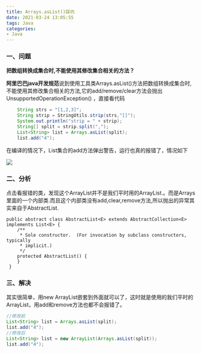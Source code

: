 ```yaml
---
title: Arrays.asList()踩坑
date: 2021-03-24 13:05:55
tags: Java
categories: 
- Java
---
```

### 一、问题

**把数组转换成集合时,不能使用其修改集合相关的方法？**

**阿里巴巴java开发规范**说到使用工具类Arrays.asList()方法把数组转换成集合时,不能使用其修改集合相关的方法,它的add/remove/clear方法会抛出UnsupportedOperationException() ，直接看代码

<!--more-->

```java
    String strs = "[1,2,3]";
    String strip = StringUtils.strip(strs,"[]");
    System.out.println("strip = " + strip);
    String[] split = strip.split(",");
    List<String> list = Arrays.asList(split);
    list.add("4");
```

在编译的情况下，List集合的add方法弹出警告，运行也真的报错了，情况如下

![](https://static01.imgkr.com/temp/b8ab421e5c3243f7bb5d33938fdce7de.png )

### 二、分析

点击看报错的类，发现这个ArrayList并不是我们平时用的ArrayList.。而是Arrays里面的一个内部类.而且这个内部类没有add,clear,remove方法,所以抛出的异常其实来自于AbstractList. 

```
public abstract class AbstractList<E> extends AbstractCollection<E> implements List<E> {
    /**
     * Sole constructor.  (For invocation by subclass constructors, typically
     * implicit.)
     */
    protected AbstractList() {
    }
 }
```

### 三、解决

其实很简单，用new ArrayList嵌套到外面就可以了，这时就是使用的我们平时的ArrayList，用add和remove方法也都不会报错了。

```java
//修改前
List<String> list = Arrays.asList(split);
list.add("4");
//修改后
List<String> list = new ArrayList(Arrays.asList(split));
list.add("4");
```

